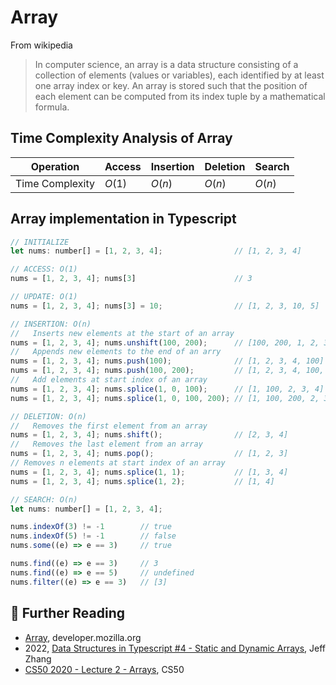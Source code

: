 # Array

From wikipedia

> In computer science, an array is a data structure consisting of a collection of elements (values or variables), each identified by at least one array index or key. An array is stored such that the position of each element can be computed from its index tuple by a mathematical formula.

## Time Complexity Analysis of Array

| Operation       | Access  | Insertion | Deletion   | Search   |
|-----------------|---------|-----------|------------|----------|
| Time Complexity | $O(1)$  | $O(n)$    | $O(n)$     | $O(n)$   |

## Array implementation in Typescript

```js
// INITIALIZE
let nums: number[] = [1, 2, 3, 4];                // [1, 2, 3, 4]

// ACCESS: O(1)
nums = [1, 2, 3, 4]; nums[3]                      // 3

// UPDATE: O(1)
nums = [1, 2, 3, 4]; nums[3] = 10;                // [1, 2, 3, 10, 5]

// INSERTION: O(n)
//   Inserts new elements at the start of an array
nums = [1, 2, 3, 4]; nums.unshift(100, 200);      // [100, 200, 1, 2, 3, 4] 
//   Appends new elements to the end of an arry
nums = [1, 2, 3, 4]; nums.push(100);              // [1, 2, 3, 4, 100]
nums = [1, 2, 3, 4]; nums.push(100, 200);         // [1, 2, 3, 4, 100, 200]
//   Add elements at start index of an array
nums = [1, 2, 3, 4]; nums.splice(1, 0, 100);      // [1, 100, 2, 3, 4]
nums = [1, 2, 3, 4]; nums.splice(1, 0, 100, 200); // [1, 100, 200, 2, 3, 4]

// DELETION: O(n)
//   Removes the first element from an array 
nums = [1, 2, 3, 4]; nums.shift();                // [2, 3, 4]
//   Removes the last element from an array 
nums = [1, 2, 3, 4]; nums.pop();                  // [1, 2, 3]
// Removes n elements at start index of an array 
nums = [1, 2, 3, 4]; nums.splice(1, 1);           // [1, 3, 4] 
nums = [1, 2, 3, 4]; nums.splice(1, 2);           // [1, 4] 

// SEARCH: O(n)
let nums: number[] = [1, 2, 3, 4];

nums.indexOf(3) != -1        // true
nums.indexOf(5) != -1        // false
nums.some((e) => e == 3)     // true

nums.find((e) => e == 3)     // 3
nums.find((e) => e == 5)     // undefined
nums.filter((e) => e == 3)   // [3]
```

## 🔗 Further Reading

* [Array](https://developer.mozilla.org/en-US/docs/Web/JavaScript/Reference/Global_Objects/Array), developer.mozilla.org
* 2022, [Data Structures in Typescript #4 - Static and Dynamic Arrays](https://www.youtube.com/watch?v=SycPba7pYR0&list=PLn4fTSbSpY5cL4_0MP83wq5khbmG3IKKd&index=5&ab_channel=JeffZhang), Jeff Zhang
* [CS50 2020 - Lecture 2 - Arrays](https://www.youtube.com/watch?v=tI_tIZFyKBw&t=3009s&ab_channel=CS50), CS50
